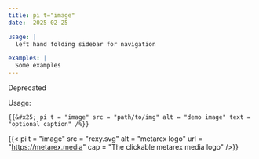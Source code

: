 ```yaml
---
title: pi t="image"
date:  2025-02-25

usage: |
  left hand folding sidebar for navigation

examples: |
  Some examples
---
```

Deprecated

Usage:
```hugo
{{&#x25; pi t = "image" src = "path/to/img" alt = "demo image" text = "optional caption" /%}}
```

{{< pi
  t = "image"
  src = "rexy.svg"
  alt = "metarex logo"
  url = "https://metarex.media"
  cap = "The clickable metarex media logo"
/>}}

